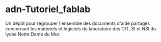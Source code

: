 # adn-Tutoriel_fablab
Un dépôt pour regrouper l'ensemble des documents d'aide partagés concernant les matériels et logiciels du laboratoire des CIT, SI et NSI du lycée Notre Dame du Mur.
